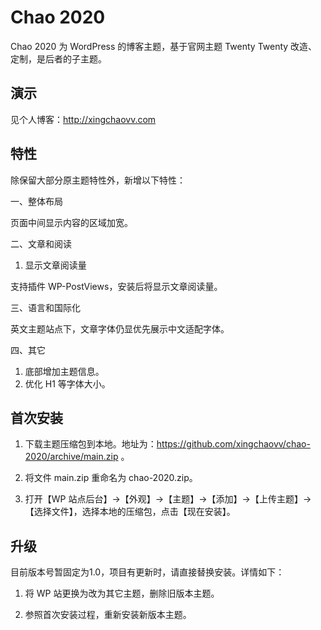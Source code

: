 # Chao 2020

Chao 2020 为 WordPress 的博客主题，基于官网主题 Twenty Twenty 改造、定制，是后者的子主题。

## 演示

见个人博客：http://xingchaovv.com

## 特性

除保留大部分原主题特性外，新增以下特性：

一、整体布局

页面中间显示内容的区域加宽。

二、文章和阅读

1. 显示文章阅读量

支持插件 WP-PostViews，安装后将显示文章阅读量。

三、语言和国际化

英文主题站点下，文章字体仍显优先展示中文适配字体。

四、其它

1. 底部增加主题信息。
2. 优化 H1 等字体大小。

## 首次安装

1. 下载主题压缩包到本地。地址为：https://github.com/xingchaovv/chao-2020/archive/main.zip 。

2. 将文件 main.zip 重命名为 chao-2020.zip。

3. 打开【WP 站点后台】->【外观】->【主题】->【添加】->【上传主题】->【选择文件】，选择本地的压缩包，点击【现在安装】。

## 升级

目前版本号暂固定为1.0，项目有更新时，请直接替换安装。详情如下：

1. 将 WP 站更换为改为其它主题，删除旧版本主题。

2. 参照首次安装过程，重新安装新版本主题。
